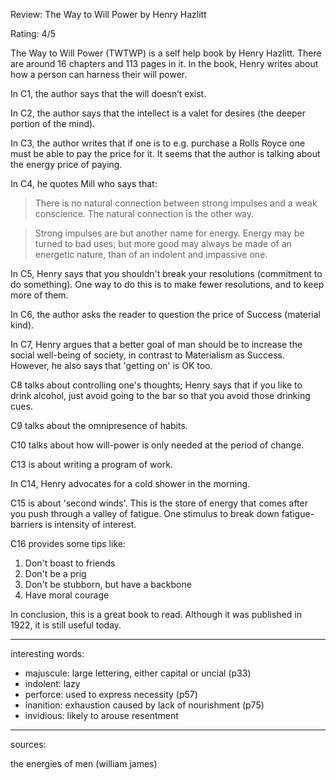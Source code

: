 Review: The Way to Will Power by Henry Hazlitt

Rating: 4/5

The Way to Will Power (TWTWP) is a self help book by Henry Hazlitt. There are around 16 chapters and 113 pages in it. In the book, Henry writes about how a person can harness their will power. 

In C1, the author says that the will doesn’t exist. 

In C2, the author says that the intellect is a valet for desires (the deeper portion of the mind). 

In C3, the author writes that if one is to e.g. purchase a Rolls Royce one must be able to pay the price for it. It seems that the author is talking about the energy price of paying.

In C4, he quotes Mill who says that:

> There is no natural connection between strong impulses and a weak conscience. The natural connection is the other way.

> Strong impulses are but another name for energy. Energy may be turned to bad uses; but more good may always be made of an energetic nature, than of an indolent and impassive one.

In C5, Henry says that you shouldn't break your resolutions (commitment to do something). One way to do this is to make fewer resolutions, and to keep more of them.

In C6, the author asks the reader to question the price of Success (material kind).

In C7, Henry argues that a better goal of man should be to increase the social well-being of society, in contrast to Materialism as Success. However, he also says that 'getting on' is OK too.

C8 talks about controlling one's thoughts; Henry says that if you like to drink alcohol, just avoid going to the bar so that you avoid those drinking cues.

C9 talks about the omnipresence of habits.

C10 talks about how will-power is only needed at the period of change.

C13 is about writing a program of work.

In C14, Henry advocates for a cold shower in the morning.

C15 is about 'second winds'. This is the store of energy that comes after you push through a valley of fatigue. One stimulus to break down fatigue-barriers is intensity of interest.

C16 provides some tips like:

1. Don't boast to friends
1. Don't be a prig
1. Don't be stubborn, but have a backbone
1. Have moral courage

In conclusion, this is a great book to read. Although it was published in 1922, it is still useful today.

---

interesting words:

- majuscule: large lettering, either capital or uncial (p33)
- indolent: lazy
- perforce: used to express necessity (p57)
- inanition: exhaustion caused by lack of nourishment (p75)
- invidious: likely to arouse resentment

---

sources:

the energies of men (william james)
